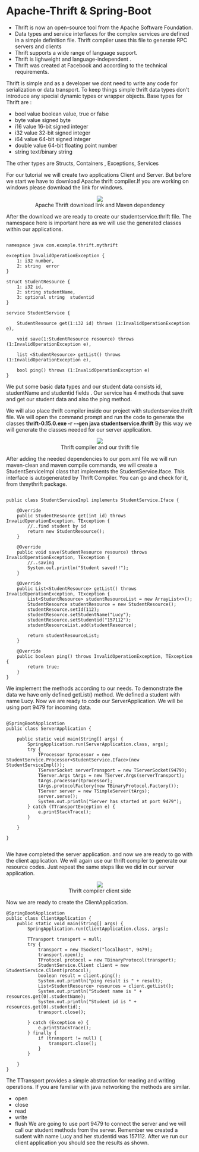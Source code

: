 # Apache-Thrift & Spring-Boot

- Thrift is now  an open-source tool from the Apache Software Foundation.
- Data types and service interfaces for the complex services  are defined in a simple definition file. Thrift compiler uses this file to generate RPC servers and clients
- Thrift supports a wide range of language support.
- Thrift is lighweight and language-independent .
- Thrift was created at Facebook and according to the technical requirements. 

Thrift is simple and as a developer we dont need to write any code for serialization or data transport. To keep things simple thrift data types don't introduce any special dynamic types or wrapper objects.
Base types for Thrift are :
- bool value boolean value, true or false
- byte value signed byte
- i16 value 16-bit signed integer
- i32 value 32-bit signed integer
- i64 value 64-bit signed integer
- double value 64-bit floating point number
- string text/binary string

The other types are Structs, Containers , Exceptions, Services

For our tutorial we will create two applications Client and Server. But before we start we have to download Apache thrift compiler.If you are working on windows please download the link for windows.
<p align="center">
  <img  src="https://github.com/okansungur/Apache-Thrift-and-Spring-Boot/blob/main/download.png"><br/>
  Apache Thrift download link and Maven dependency 
</p>

After the download we are ready to create our studentservice.thrift file. The namespace here is important here as we will use the generated classes within our applications.

```

namespace java com.example.thrift.mythrift

exception InvalidOperationException {
    1: i32 number, 
    2: string  error
}

struct StudentResource {
    1: i32 id,
    2: string studentName, 
    3: optional string  studentid 
}

service StudentService {

    StudentResource get(1:i32 id) throws (1:InvalidOperationException e),

    void save(1:StudentResource resource) throws (1:InvalidOperationException e),

    list <StudentResource> getList() throws (1:InvalidOperationException e),

    bool ping() throws (1:InvalidOperationException e)
}

```
We put some basic data types and our student data consists id, studentName and  studentid fields . Our service has 4 methods that save and get our student data and also the ping method.


We will also place thrift compiler inside our project with   studentservice.thrift file. 
We will open the command prompt and run the code to generate the classes  **thrift-0.15.0.exe -r --gen java studentservice.thrift**
By this way we will generate the classes needed for our server application. 


<p align="center">
  <img  src="https://github.com/okansungur/Apache-Thrift-and-Spring-Boot/blob/main/thrift_compiler.png"><br/>
  Thrift compiler and our thrift file
</p>

After adding the needed  dependencies to our pom.xml file we will run maven-clean  and maven compile commands, we will create a StudentServiceImpl class that implements the StudentService.Iface. This interface is autogenerated by Thrift Compiler. You can go and check for it, from thmythrift package.

```

public class StudentServiceImpl implements StudentService.Iface {

    @Override
    public StudentResource get(int id) throws InvalidOperationException, TException {
        //..find student by id
        return new StudentResource();
    }

    @Override
    public void save(StudentResource resource) throws InvalidOperationException, TException {
        //..saving
        System.out.println("Student saved!!");
    }

    @Override
    public List<StudentResource> getList() throws InvalidOperationException, TException {
        List<StudentResource> studentResourceList = new ArrayList<>();
        StudentResource studentResource = new StudentResource();
        studentResource.setId(112);
        studentResource.setStudentName("Lucy");
        studentResource.setStudentid("157112");
        studentResourceList.add(studentResource);

        return studentResourceList;
    }

    @Override
    public boolean ping() throws InvalidOperationException, TException {
        return true;
    }
}

```
We implement the methods according to our needs. To demonstrate the data we have only defined getList() method. We defined a student with name Lucy.
Now we are ready to code our ServerApplication. We will be using port 9479 for incoming data.

```

@SpringBootApplication
public class ServerApplication {

    public static void main(String[] args) {
        SpringApplication.run(ServerApplication.class, args);
        try {
            TProcessor tprocessor = new StudentService.Processor<StudentService.Iface>(new StudentServiceImpl());
            TServerSocket serverTransport = new TServerSocket(9479);
            TServer.Args tArgs = new TServer.Args(serverTransport);
            tArgs.processor(tprocessor);
            tArgs.protocolFactory(new TBinaryProtocol.Factory());
            TServer server = new TSimpleServer(tArgs);
            server.serve();
            System.out.println("Server has started at port 9479");
        } catch (TTransportException e) {
            e.printStackTrace();
        }

    }

}


```

We have completed the  server application. and now we are ready to go with the client application. We will again use our thrift compiler to generate our resource codes. Just repeat the same steps like we did in our server application.


<p align="center">
  <img  src="https://github.com/okansungur/Apache-Thrift-and-Spring-Boot/blob/main/thrift_client.png"><br/>
  Thrift compiler client side
</p>



Now we are ready to create the ClientApplication.
```
@SpringBootApplication
public class ClientApplication {
    public static void main(String[] args) {
        SpringApplication.run(ClientApplication.class, args);

        TTransport transport = null;
        try {
            transport = new TSocket("localhost", 9479);
            transport.open();
            TProtocol protocol = new TBinaryProtocol(transport);
            StudentService.Client client = new StudentService.Client(protocol);
            boolean result = client.ping();
            System.out.println("ping result is " + result);
            List<StudentResource> resources = client.getList();
            System.out.println("Student name is " + resources.get(0).studentName);
            System.out.println("Student id is " + resources.get(0).studentid);
            transport.close();

        } catch (Exception e) {
            e.printStackTrace();
        } finally {
            if (transport != null) {
                transport.close();
            }
        }

    }
}

```


The TTransport provides a simple abstraction for reading and writing  operations. If you are familiar with java networking the methods are similar.
- open
- close
- read
- write
- flush
We are going to use  port 9479 to connect the server and we will call our student methods from the server. Remember we created a sudent with name Lucy and her studentid was 157112.
After we run our client application you should see the results as shown.











